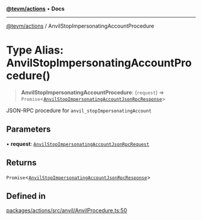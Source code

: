 [**@tevm/actions**](../README.md) • **Docs**

***

[@tevm/actions](../globals.md) / AnvilStopImpersonatingAccountProcedure

# Type Alias: AnvilStopImpersonatingAccountProcedure()

> **AnvilStopImpersonatingAccountProcedure**: (`request`) => `Promise`\<[`AnvilStopImpersonatingAccountJsonRpcResponse`](AnvilStopImpersonatingAccountJsonRpcResponse.md)\>

JSON-RPC procedure for `anvil_stopImpersonatingAccount`

## Parameters

• **request**: [`AnvilStopImpersonatingAccountJsonRpcRequest`](AnvilStopImpersonatingAccountJsonRpcRequest.md)

## Returns

`Promise`\<[`AnvilStopImpersonatingAccountJsonRpcResponse`](AnvilStopImpersonatingAccountJsonRpcResponse.md)\>

## Defined in

[packages/actions/src/anvil/AnvilProcedure.ts:50](https://github.com/evmts/tevm-monorepo/blob/main/packages/actions/src/anvil/AnvilProcedure.ts#L50)
